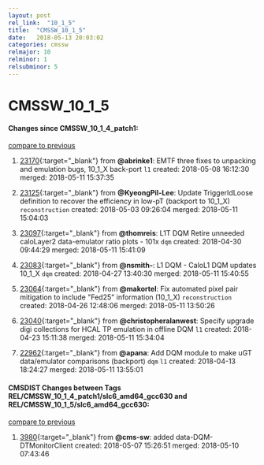 ```yaml
---
layout: post
rel_link:  "10_1_5"
title:  "CMSSW_10_1_5"
date:   2018-05-13 20:03:02
categories: cmssw
relmajor: 10
relminor: 1
relsubminor: 5
---
```


# CMSSW_10_1_5
#### Changes since CMSSW_10_1_4_patch1:
[compare to previous](https://github.com/cms-sw/cmssw/compare/CMSSW_10_1_4_patch1...CMSSW_10_1_5)



1. [23170](http://github.com/cms-sw/cmssw/pull/23170){:target="_blank"}  from **@abrinke1**: EMTF three fixes to unpacking and emulation bugs, 10_1_X back-port `l1`  created: 2018-05-08 16:12:30 merged: 2018-05-11 15:37:35



2. [23125](http://github.com/cms-sw/cmssw/pull/23125){:target="_blank"}  from **@KyeongPil-Lee**: Update TriggerIdLoose definition to recover the efficiency in low-pT (backport to 10_1_X) `reconstruction`  created: 2018-05-03 09:26:04 merged: 2018-05-11 15:04:03



3. [23097](http://github.com/cms-sw/cmssw/pull/23097){:target="_blank"}  from **@thomreis**: L1T DQM Retire unneeded caloLayer2 data-emulator ratio plots - 101x `dqm`  created: 2018-04-30 09:44:29 merged: 2018-05-11 15:41:09



4. [23083](http://github.com/cms-sw/cmssw/pull/23083){:target="_blank"}  from **@nsmith-**: L1 DQM - CaloL1 DQM updates 10_1_X `dqm`  created: 2018-04-27 13:40:30 merged: 2018-05-11 15:40:55



5. [23064](http://github.com/cms-sw/cmssw/pull/23064){:target="_blank"}  from **@makortel**: Fix automated pixel pair mitigation to include "Fed25" information (10_1_X) `reconstruction`  created: 2018-04-26 12:48:06 merged: 2018-05-11 13:50:26



6. [23040](http://github.com/cms-sw/cmssw/pull/23040){:target="_blank"}  from **@christopheralanwest**: Specify upgrade digi collections for HCAL TP emulation in offline DQM `l1`  created: 2018-04-23 15:11:38 merged: 2018-05-11 15:34:04



7. [22962](http://github.com/cms-sw/cmssw/pull/22962){:target="_blank"}  from **@apana**: Add DQM module to make uGT data/emulator comparisons (backport) `dqm`  `l1`  created: 2018-04-13 18:24:27 merged: 2018-05-11 13:55:01



#### CMSDIST Changes between Tags REL/CMSSW_10_1_4_patch1/slc6_amd64_gcc630 and REL/CMSSW_10_1_5/slc6_amd64_gcc630:
[compare to previous](https://github.com/cms-sw/cmsdist/compare/REL/CMSSW_10_1_4_patch1/slc6_amd64_gcc630...REL/CMSSW_10_1_5/slc6_amd64_gcc630)



1. [3980](http://github.com/cms-sw/cmsdist/pull/3980){:target="_blank"}  from **@cms-sw**: added data-DQM-DTMonitorClient created: 2018-05-07 15:26:51 merged: 2018-05-10 07:43:46
